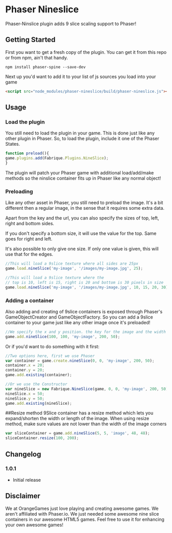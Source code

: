 Phaser Nineslice
================
Phaser-Ninslice plugin adds 9 slice scaling support to Phaser!

Getting Started
---------------
First you want to get a fresh copy of the plugin. You can get it from this repo or from npm, ain't that handy.
```
npm install phaser-spine --save-dev
```

Next up you'd want to add it to your list of js sources you load into your game
```html
<script src="node_modules/phaser-nineslice/build/phaser-nineslice.js"></script>
```

Usage
-----

### Load the plugin

You still need to load the plugin in your game. This is done just like any other plugin in Phaser.
So, to load the plugin, include it one of the Phaser States.

```javascript
function preload(){
game.plugins.add(Fabrique.Plugins.NineSlice);
}
```
The plugin will patch your Phaser game with additional load/add/make methods so the ninslice container fits up in Phaser like any normal object!

### Preloading
Like any other asset in Phaser, you still need to preload the image. It's a bit different then a regular image, in the sense that it requires some extra data.

Apart from the key and the url, you can also specify the sizes of top, left, right and bottom sides.

If you don't specify a bottom size, it will use the value for the top. Same goes for right and left.

It's also possible to only give one size. If only one value is given, this  will use that for the edges.

```javascript
//This will load a 9slice texture where all sides are 25px
game.load.nineSlice('my-image', '/images/my-image.jpg', 25);

//This will load a 9slice texture where the
// top is 10, left is 15, right is 20 and bottom is 30 pixels in size
game.load.nineSlice('my-image', '/images/my-image.jpg', 10, 15, 20, 30);
```

### Adding a container
Also adding and creating of 9slice containers is exposed through Phaser's GameObjectCreator and GameObjectFactory.
So you can add a 9slice container to your game just like any other image once it's preloaded!

```javascript
//We specify the x and y position. the key for the image and the width and height of the container. It will be automaticly scaled!
game.add.nineSlice(100, 100, 'my-image', 200, 50);
```

Or if you'd want to do something with it first:
```javascript
//Two options here, first we use Phaser
var container = game.create.nineSlice(0, 0, 'my-image', 200, 50);
container.x = 20;
container.y = 20;
game.add.existing(container);

//Or we use the Constructor
var nineSlice = new Fabrique.NineSlice(game, 0, 0, 'my-image', 200, 50);
nineSlice.x = 50;
nineSlice.y = 50;
game.add.existing(nineSlice);
```

##Resize method
9Slice container has a resize method which lets you expand/shorten the width or length of the image.
When using resize method, make sure values are not lower than the width of the image corners

```javascript
var sliceContainer = game.add.nineSlice(5, 5, 'image', 48, 48);
sliceContainer.resize(100, 200);
```

Changelog
---------
### 1.0.1
* Initial release

Disclaimer
----------
We at OrangeGames just love playing and creating awesome games. We aren't affiliated with Phaser.io. We just needed some awesome nine slice containers in our awesome HTML5 games. Feel free to use it for enhancing your own awesome games!